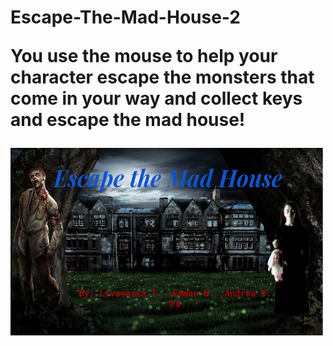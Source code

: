 <h1> Escape-The-Mad-House-2</>
  <p> You use the mouse to help your character escape the monsters that come in your way and collect keys and escape the mad house! </p>
  

<img src="escape mad house bk.JPG" width="500" height="300">
